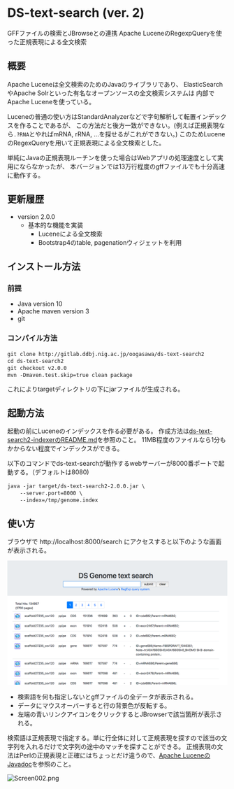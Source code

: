 # DS-text-search (ver. 2)

GFFファイルの検索とJBrowseとの連携
Apache LuceneのRegexpQueryを使った正規表現による全文検索

## 概要

Apache Luceneは全文検索のためのJavaのライブラリであり、
ElasticSearchやApache Solrといった有名なオープンソースの全文検索システムは
内部でApache Luceneを使っている。

Luceneの普通の使い方はStandardAnalyzerなどで字句解析して転置インデックスを作ることであるが、
この方法だと後方一致ができない。(例えば正規表現なら`.?RNA`とやればmRNA, rRNA, ...を探せるがこれができない。)
このためLuceneのRegexQueryを用いて正規表現による全文検索とした。

単純にJavaの正規表現ルーチンを使った場合はWebアプリの処理速度として実用にならなかったが、
本バージョンでは13万行程度のgffファイルでも十分高速に動作する。



## 更新履歴

- version 2.0.0
    - 基本的な機能を実装
        - Luceneによる全文検索
        - Bootstrap4のtable, pagenationウィジェットを利用
        
## インストール方法

### 前提

- Java version 10
- Apache maven version 3
- git 

### コンパイル方法

	git clone http://gitlab.ddbj.nig.ac.jp/oogasawa/ds-text-search2
	cd ds-text-search2
	git checkout v2.0.0
	mvn -Dmaven.test.skip=true clean package
	
これによりtargetディレクトリの下にjarファイルが生成される。

## 起動方法

起動の前にLuceneのインデックスを作る必要がある。
作成方法は[ds-text-search2-indexerのREADME.md]()を参照のこと。
11MB程度のファイルなら1分もかからない程度でインデックスができる。


以下のコマンドでds-text-searchが動作するwebサーバーが8000番ポートで起動する。（デフォルトは8080)

    java -jar target/ds-text-search2-2.0.0.jar \
	    --server.port=8000 \
		--index=/tmp/genome.index



## 使い方

ブラウザで http://localhost:8000/search にアクセスすると以下のような画面が表示される。

![Screen001.png](docs/images/Screen001.png)

- 検索語を何も指定しないとgffファイルの全データが表示される。
- データにマウスオーバーすると行の背景色が反転する。
- 左端の青いリンクアイコンをクリックするとJBrowserで該当箇所が表示される。


検索語は正規表現で指定する。単に行全体に対して正規表現を探すので該当の文字列を入れるだけで文字列の途中のマッチを探すことができる。
正規表現の文法はPerlの正規表現と正確にはちょっとだけ違うので、[Apache LuceneのJavadoc](https://static.javadoc.io/org.apache.lucene/lucene-core/7.4.0/org/apache/lucene/util/automaton/RegExp.html)を参照のこと。

![Screen002.png](docs/images/Screen002.png)





